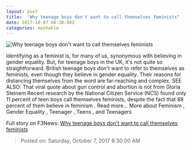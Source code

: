 ```yaml
---
layout: post
title:  "Why teenage boys don't want to call themselves feminists"
date: 2017-10-07 08:30:00Z
categories: mashable
---
```


![Why teenage boys don't want to call themselves feminists](https://i.amz.mshcdn.com/bu5nl5AsHf54Rw0DecBVpULZe-g=/1200x630/2017%2F10%2F07%2F39%2F807a242b07d540c48d1986e9f0fd78e5.95a85.jpg)

Identifying as a feminist is, for many of us, synonymous with believing in gender equality. But, for teenage boys in the UK, it's not quite so straightforward. British teenage boys don't want to refer to themselves as feminists, even though they believe in gender equality. Their reasons for distancing themselves from the word are far-reaching and complex. SEE ALSO: That viral quote about gun control and abortion is not from Gloria Steinem Recent research by the National Citizen Service (NCS) found only 11 percent of teen boys call themselves feminists, despite the fact that 88 percent of them believe in feminism . Read more... More about Feminism , Gender Equality , Teenager , Teens , and Teenagers


Full story on F3News: [Why teenage boys don't want to call themselves feminists](http://www.f3nws.com/n/VChexE)

> Posted on: Saturday, October 7, 2017 8:30:00 AM
